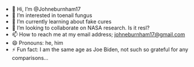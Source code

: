 - 👋 Hi, I’m @Johneburnham17
- 👀 I’m interested in toenail fungus
- 🌱 I’m currently learning about fake cures
- 💞️ I’m looking to collaborate on NASA research. Is it resl?
- 📫 How to reach me at my email address; johneburnham17@gmail.com
- 😄 Pronouns: he, him
- ⚡ Fun fact: I am the same age as Joe Biden, not such so grateful for any comparisons...

<!---
Johneburnham17/Johneburnham17 is a ✨ special ✨ repository because its `README.md` (this file) appears on your GitHub profile.
You can click the Preview link to take a look at your changes.
--->
